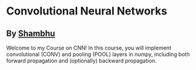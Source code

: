 # Convolutional Neural Networks
## By [**Shambhu**](https://www.facebook.com/shambhujii/)
Welcome to my Course on CNN! In this course, you will implement convolutional (CONV) and pooling (POOL) layers in numpy, including both forward propagation and (optionally) backward propagation.
